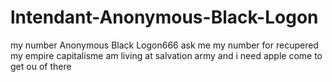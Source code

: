 # lntendant-Anonymous-Black-Logon
my number Anonymous Black Logon666
ask me my number for recupered my empire capitalisme
am living at salvation army and i need apple come to get ou of there
